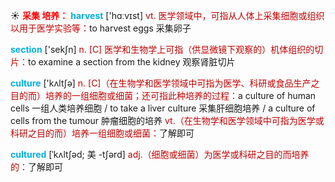 ☀ <font color="red">**采集 培养：**</font>
<font color="sky blue">**harvest**</font> ['hɑːvɪst] 
<font color="#c00000">vt. 医学领域中，可指从人体上采集细胞或组织以用于医学实验等：</font>to harvest eggs 采集卵子

<font color="sky blue">**section**</font> ['sekʃn] 
<font color="#c00000">n. [C] 医学和生物学上可指（供显微镜下观察的）机体组织的切片：</font>to examine a section from the kidney 观察肾脏切片

<font color="sky blue">**culture**</font> ['kʌltʃə] 
<font color="#c00000">n. [C]（在生物学和医学领域中可指为医学、科研或食品生产之目的而）培养的一组细胞或细菌；还可指此种培养的过程：</font>a culture of human cells 一组人类培养细胞 / to take a liver culture 采集肝细胞培养 / a culture of cells from the tumour 肿瘤细胞的培养 <font color="#c00000">vt.（在生物学和医学领域中可指为医学或科研之目的而）培养一组细胞或细菌：</font>了解即可
           
<font color="sky blue">**cultured**</font> [ˈkʌltʃəd; 美 -tʃərd]
<font color="#c00000">adj.（细胞或细菌）为医学或科研之目的而培养的：</font>了解即可
